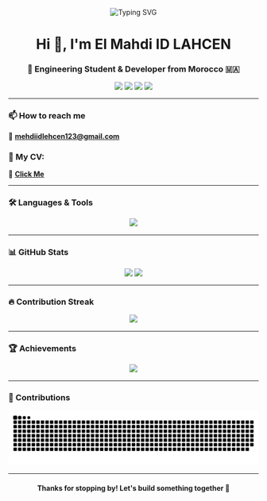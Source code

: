 <p align="center">
  <img src="https://readme-typing-svg.demolab.com?font=Fira+Code&size=24&pause=1000&center=true&vCenter=true&width=435&lines=Hi+there+%F0%9F%91%8B;I'm+El+Mahdi+ID+LAHCEN;CS+Student+from+Morocco;Welcome+to+my+GitHub+%F0%9F%92%BB" alt="Typing SVG" />
</p>

<h1 align="center">Hi 👋, I'm El Mahdi ID LAHCEN</h1>
<h3 align="center">🚀 Engineering Student & Developer from Morocco 🇲🇦</h3>



<p align="center">
  <a href="https://twitter.com/idlahcenmahdi"><img src="https://img.shields.io/badge/Twitter-%231DA1F2.svg?style=for-the-badge&logo=Twitter&logoColor=white" /></a>
  <a href="https://linkedin.com/in/el%20mahdi%20id%20lahcen"><img src="https://img.shields.io/badge/LinkedIn-%230077B5.svg?style=for-the-badge&logo=linkedin&logoColor=white" /></a>
  <a href="https://fb.com/mehdi%20idlahcen"><img src="https://img.shields.io/badge/Facebook-%231877F2.svg?style=for-the-badge&logo=facebook&logoColor=white" /></a>
  <a href="https://instagram.com/mehdi_id01"><img src="https://img.shields.io/badge/Instagram-%23E4405F.svg?style=for-the-badge&logo=Instagram&logoColor=white" /></a>
</p>

---

### 📫 How to reach me

📧 **mehdiidlehcen123@gmail.com**

### 📄 My CV:
📎 [**Click Me**](https://drive.google.com/file/d/16Rmy95kdd9Eotgaoft6CtOmYkTRWm8tk/view)

---

### 🛠️ Languages & Tools

<p align="center">
  <img src="https://skillicons.dev/icons?i=python,java,js,ts,html,css,php,cpp,cs,react,nextjs,nodejs,vue,angular,bootstrap,tailwind,androidstudio,mysql,postgres,docker,git,linux,laravel,qt,spring,sqlite,postman" />
</p>

---

### 📊 GitHub Stats

<p align="center">
  <img src="https://github-readme-stats.vercel.app/api?username=goalaphx&show_icons=true&locale=en&theme=tokyonight" height="180"/>
  <img src="https://github-readme-stats.vercel.app/api/top-langs?username=goalaphx&show_icons=true&locale=en&layout=compact&theme=tokyonight" height="180"/>
</p>

---

### 🔥 Contribution Streak

<p align="center">
  <img src="https://streak-stats.demolab.com?user=goalaphx&theme=dark&hide_border=false&border_radius=5"/>
</p>

---

### 🏆 Achievements

<p align="center">
  <img src="https://github-profile-trophy.vercel.app/?username=goalaphx&theme=tokyonight&margin-w=8&margin-h=8&no-frame=false"/>
</p>

---

### 🐍 Contributions


<p align="center">
  <img src="https://raw.githubusercontent.com/Platane/snk/output/github-contribution-grid-snake.svg" alt="Snake animation" />
</p>

---

<h4 align="center">Thanks for stopping by! Let's build something together 🚀</h4>

